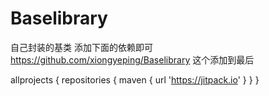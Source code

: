 # Baselibrary
自己封装的基类
添加下面的依赖即可
https://github.com/xiongyeping/Baselibrary
这个添加到最后

allprojects {
    repositories {
        maven { url 'https://jitpack.io' }
    }
}
